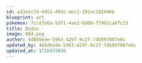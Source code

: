 ```yaml
---
id: a33e2c7d-4451-494c-aec2-391ac102906b
blueprint: art
pokemon: 7ccd7e6a-5df1-4ae2-8d0b-7f901ca67c23
title: Doduo
image: 084.png
author: 4d8d6ede-5963-429f-9c2f-74b897007e0c
updated_by: 4d8d6ede-5963-429f-9c2f-74b897007e0c
updated_at: 1716475830
---
```

